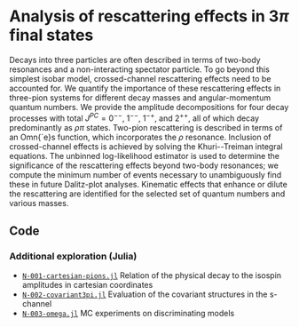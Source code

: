 # Analysis of rescattering effects in $3\pi$ final states

Decays into three particles are often described in terms of two-body resonances and a non-interacting spectator particle.  To go beyond this simplest isobar model, crossed-channel rescattering effects need to be accounted for.
We quantify the importance of these rescattering effects in three-pion systems for different decay masses and angular-momentum quantum numbers.
We provide the amplitude decompositions for four decay processes with total $J^{PC} = 0^{--}$, $1^{--}$, $1^{-+}$, and $2^{++}$, 
all of which decay predominantly as $\rho\pi$ states.
Two-pion rescattering is described in terms of an Omn{\`e}s function, which incorporates the $\rho$ resonance. 
Inclusion of crossed-channel effects is achieved by solving the Khuri--Treiman integral equations. 
The unbinned log-likelihood estimator is used to determine the significance of the rescattering effects beyond two-body resonances;
we compute the minimum number of events necessary to unambiguously find these in future Dalitz-plot analyses.
Kinematic effects that enhance or dilute the rescattering are identified for 
the selected set of quantum numbers and various masses.

## Code

### Additional exploration (Julia)

- [`N-001-cartesian-pions.jl`](crosscheck/N-001-cartesian-pions.jl) Relation of the physical decay to the isospin amplitudes in cartesian coordinates
- [`N-002-covariant3pi.jl`](crosscheck/N-002-covariant3pi.jl) Evaluation of the covariant structures in the s-channel
- [`N-003-omega.jl`](crosscheck/N-003-omega.jl) MC experiments on discriminating models
